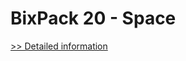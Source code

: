 # BixPack 20 - Space
[>> Detailed information](https://secure.shareit.com/shareit/product.html?productid=300736184&affiliateid=200057808)